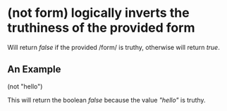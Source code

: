 # (not form) logically inverts the truthiness of the provided form
Will return _false_ if the provided /form/ is truthy, otherwise will return _true_.

## An Example

  (not "hello")

This will return the boolean _false_ because the value _"hello"_ is truthy.
